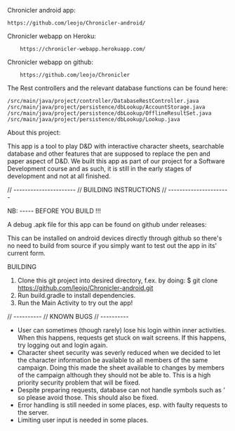 Chronicler android app:

	https://github.com/leojo/Chronicler-android/
Chronicler webapp on Heroku: 

		https://chronicler-webapp.herokuapp.com/

Chronicler webapp on github:

		https://github.com/leojo/Chronicler


The Rest controllers and the relevant database functions can be found here:

	/src/main/java/project/controller/DatabaseRestController.java
	/src/main/java/project/persistence/dbLookup/AccountStorage.java
	/src/main/java/project/persistence/dbLookup/OfflineResultSet.java
	/src/main/java/project/persistence/dbLookup/Lookup.java


About this project: 

This app is a tool to play D&D with interactive character sheets, searchable database and other features that are supposed to replace the pen and paper aspect of D&D. We built this app as part of our project for a Software Development course and as such, it is still in the early stages of development and not at all finished. 

// ----------------------
// BUILDING INSTRUCTIONS
// ----------------------

NB: ----- BEFORE YOU BUILD !!!

A debug .apk file for this app can be found on github under releases:


This can be installed on android devices directly through github so there's no need to build from source if you simply want to test out the app in its' current form.

BUILDING

1. Clone this git project into desired directory, f.ex. by doing:  $ git clone https://github.com/leojo/Chronicler-android.git
2. Run build.gradle to install dependencies. 
3. Run the Main Activity to try out the app!

// ----------
// KNOWN BUGS
// ----------
* User can sometimes (though rarely) lose his login within inner activities. When this happens, requests get stuck on wait screens. If this happens, try logging out and login again.
* Character sheet security was severly reduced when we decided to let the character information be available to all members of the same campaign. Doing this made the sheet available to changes by members of the campaign although they should not be able to. This is a high priority security problem that will be fixed.
* Despite preparing requests, database can not handle symbols such as ' so please avoid those. This should also be fixed.
* Error handling is still needed in some places, esp. with faulty requests to the server.
* Limiting user input is needed in some places.


